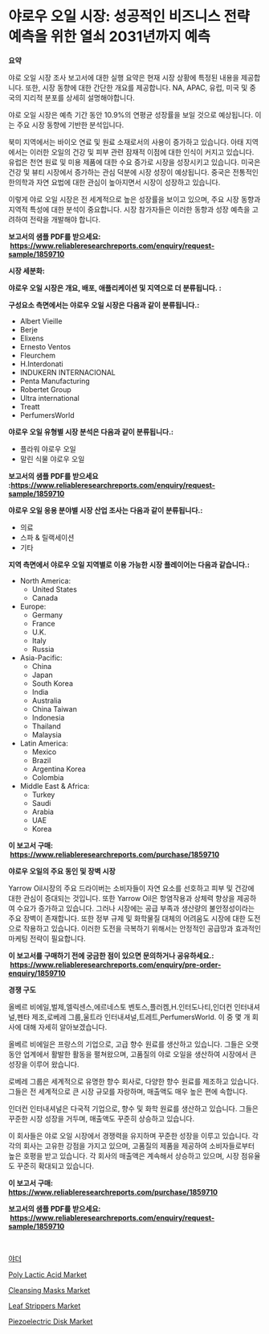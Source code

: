 <p><h1>야로우 오일 시장: 성공적인 비즈니스 전략 예측을 위한 열쇠 2031년까지 예측</h1></p><p><strong>요약</strong></p>
<p><p>야로 오일 시장 조사 보고서에 대한 실행 요약은 현재 시장 상황에 특정된 내용을 제공합니다. 또한, 시장 동향에 대한 간단한 개요를 제공합니다. NA, APAC, 유럽, 미국 및 중국의 지리적 분포를 상세히 설명해야합니다.</p><p>야로 오일 시장은 예측 기간 동안 10.9%의 연평균 성장률을 보일 것으로 예상됩니다. 이는 주요 시장 동향에 기반한 분석입니다.</p><p>북미 지역에서는 바이오 연료 및 원료 소재로서의 사용이 증가하고 있습니다. 아태 지역에서는 이러한 오일의 건강 및 피부 관련 잠재적 이점에 대한 인식이 커지고 있습니다. 유럽은 천연 원료 및 미용 제품에 대한 수요 증가로 시장을 성장시키고 있습니다. 미국은 건강 및 뷰티 시장에서 증가하는 관심 덕분에 시장 성장이 예상됩니다. 중국은 전통적인 한의학과 자연 요법에 대한 관심이 높아지면서 시장이 성장하고 있습니다.</p><p>이렇게 야로 오일 시장은 전 세계적으로 높은 성장률을 보이고 있으며, 주요 시장 동향과 지역적 특성에 대한 분석이 중요합니다. 시장 참가자들은 이러한 동향과 성장 예측을 고려하여 전략을 개발해야 합니다.</p></p>
<p><strong>보고서의 샘플 PDF를 받으세요: &nbsp;<a href="https://www.reliableresearchreports.com/enquiry/request-sample/1859710">https://www.reliableresearchreports.com/enquiry/request-sample/1859710</a></strong></p>
<p><strong>시장 세분화:</strong></p>
<p><strong> 야로우 오일 시장은 개요, 배포, 애플리케이션 및 지역으로 더 분류됩니다. :</strong></p>
<p><strong>구성요소 측면에서는 야로우 오일 시장은 다음과 같이 분류됩니다.:</strong></p>
<p><ul><li>Albert Vieille</li><li>Berje</li><li>Elixens</li><li>Ernesto Ventos</li><li>Fleurchem</li><li>H.Interdonati</li><li>INDUKERN INTERNACIONAL</li><li>Penta Manufacturing</li><li>Robertet Group</li><li>Ultra international</li><li>Treatt</li><li>PerfumersWorld</li></ul></p>
<p><strong> 야로우 오일 유형별 시장 분석은 다음과 같이 분류됩니다.:</strong></p>
<p><ul><li>플라워 야로우 오일</li><li>말린 식물 야로우 오일</li></ul></p>
<p><strong>보고서의 샘플 PDF를 받으세요 :<a href="https://www.reliableresearchreports.com/enquiry/request-sample/1859710">https://www.reliableresearchreports.com/enquiry/request-sample/1859710</a></strong></p>
<p><strong> 야로우 오일 응용 분야별 시장 산업 조사는 다음과 같이 분류됩니다.:</strong></p>
<p><ul><li>의료</li><li>스파 & 릴랙세이션</li><li>기타</li></ul></p>
<p><strong>지역 측면에서 야로우 오일 지역별로 이용 가능한 시장 플레이어는 다음과 같습니다.:</strong></p>
<p><ul>
    <li>
        North America:
        <ul>
            <li>United States</li>
            <li>Canada</li>
        </ul>
    </li>
    <li>
        Europe:
        <ul>
            <li>Germany</li>
            <li>France</li>
            <li>U.K.</li>
            <li>Italy</li>
            <li>Russia</li>
        </ul>
    </li>
    <li>
        Asia-Pacific:
        <ul>
            <li>China</li>
            <li>Japan</li>
            <li>South Korea</li>
            <li>India</li>
            <li>Australia</li>
            <li>China Taiwan</li>
            <li>Indonesia</li>
            <li>Thailand</li>
            <li>Malaysia</li>
        </ul>
    </li>
    <li>
        Latin America:
        <ul>
            <li>Mexico</li>
            <li>Brazil</li>
            <li>Argentina Korea</li>
            <li>Colombia</li>
        </ul>
    </li>
    <li>
        Middle East & Africa:
        <ul>
            <li>Turkey</li>
            <li>Saudi</li>
            <li>Arabia</li>
            <li>UAE</li>
            <li>Korea</li>
        </ul>
    </li>
    </ul></p>
<p><strong>이 보고서 구매: &nbsp;<a href="https://www.reliableresearchreports.com/purchase/1859710">https://www.reliableresearchreports.com/purchase/1859710</a></strong></p>
<p><strong>야로우 오일의 주요 동인 및 장벽 시장</strong></p>
<p><p>Yarrow Oil시장의 주요 드라이버는 소비자들이 자연 요소를 선호하고 피부 및 건강에 대한 관심이 증대되는 것입니다. 또한 Yarrow Oil은 항염작용과 상체력 향상을 제공하여 수요가 증가하고 있습니다. 그러나 시장에는 공급 부족과 생산량의 불안정성이라는 주요 장벽이 존재합니다. 또한 정부 규제 및 화학물질 대체의 어려움도 시장에 대한 도전으로 작용하고 있습니다. 이러한 도전을 극복하기 위해서는 안정적인 공급망과 효과적인 마케팅 전략이 필요합니다.</p></p>
<p><strong>이 보고서를 구매하기 전에 궁금한 점이 있으면 문의하거나 공유하세요.: &nbsp;<a href="https://www.reliableresearchreports.com/enquiry/pre-order-enquiry/1859710">https://www.reliableresearchreports.com/enquiry/pre-order-enquiry/1859710</a></strong></p>
<p><strong>경쟁 구도</strong></p>
<p><p>올베르 비에일,벌제,엘릭센스,에르네스토 벤토스,플러켐,H.인터도나티,인더컨 인터내셔널,펜타 제조,로베레 그룹,울트라 인터내셔널,트레트,PerfumersWorld. 이 중 몇 개 회사에 대해 자세히 알아보겠습니다. </p><p>올베르 비에일은 프랑스의 기업으로, 고급 향수 원료를 생산하고 있습니다. 그들은 오랫동안 업계에서 활발한 활동을 펼쳐왔으며, 고품질의 야로 오일을 생산하여 시장에서 큰 성장을 이루어 왔습니다. </p><p>로베레 그룹은 세계적으로 유명한 향수 회사로, 다양한 향수 원료를 제조하고 있습니다. 그들은 전 세계적으로 큰 시장 규모를 자랑하며, 매출액도 매우 높은 편에 속합니다. </p><p>인더컨 인터내셔널은 다국적 기업으로, 향수 및 화학 원료를 생산하고 있습니다. 그들은 꾸준한 시장 성장을 거두며, 매출액도 꾸준히 상승하고 있습니다. </p><p>이 회사들은 야로 오일 시장에서 경쟁력을 유지하며 꾸준한 성장을 이루고 있습니다. 각각의 회사는 고유한 강점을 가지고 있으며, 고품질의 제품을 제공하여 소비자들로부터 높은 호평을 받고 있습니다. 각 회사의 매출액은 계속해서 상승하고 있으며, 시장 점유율도 꾸준히 확대되고 있습니다.</p></p>
<p><strong>이 보고서 구매: &nbsp; <a href="https://www.reliableresearchreports.com/purchase/1859710">https://www.reliableresearchreports.com/purchase/1859710</a></strong></p>
<p><strong>보고서의 샘플 PDF를 받으세요: &nbsp;<a href="https://www.reliableresearchreports.com/enquiry/request-sample/1859710">https://www.reliableresearchreports.com/enquiry/request-sample/1859710</a></strong><strong></strong></p>
<p>&nbsp;</p>
<p><p><a href="https://github.com/mpodehpw07370073/Market-Research-Report-List-1/blob/main/8239369192498.md">야더</a></p><p><a href="https://github.com/rahu1506/Market-Research-Report-List-3/blob/main/poly-lactic-acid-market.md">Poly Lactic Acid Market</a></p><p><a href="https://issuu.com/reportprime-2/docs/cleansing-masks-market-size-2030.pptx">Cleansing Masks Market</a></p><p><a href="https://issuu.com/reportprime-2/docs/leaf-strippers-market-size-2030.pptx">Leaf Strippers Market</a></p><p><a href="https://view.publitas.com/reportprime-1/piezoelectric-disk-market-offers-provide-insightful-data-for-the-time-period-from-2024-to-2031-and-also-provide-analysis-based-on-application-type-and-region/">Piezoelectric Disk Market</a></p></p>